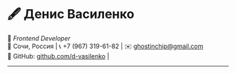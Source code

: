 # 🖋 Денис Василенко 
💼 *Frontend Developer*  
📍 Сочи, Россия | 📞 +7 (967) 319-61-82 | ✉️ ghostinchip@gmail.com  
🔗 GitHub: [github.com/d-vasilenko](https://github.com/d-vasilenko ) |

---

